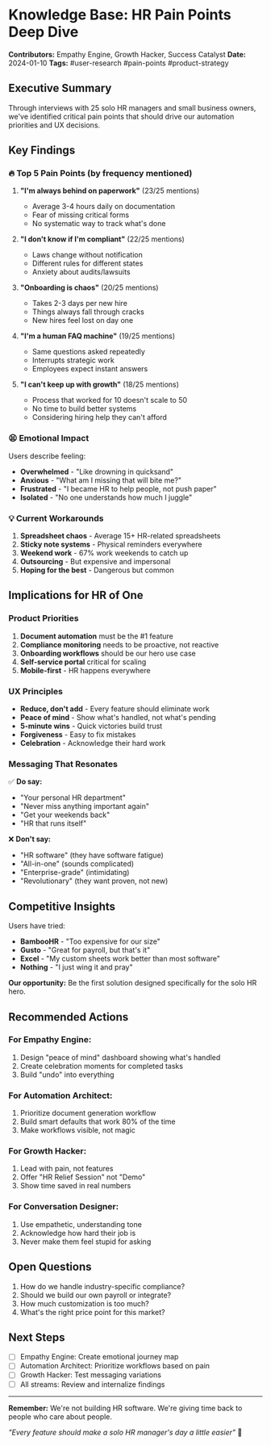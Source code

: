 # Knowledge Base: HR Pain Points Deep Dive

**Contributors:** Empathy Engine, Growth Hacker, Success Catalyst
**Date:** 2024-01-10
**Tags:** #user-research #pain-points #product-strategy

## Executive Summary
Through interviews with 25 solo HR managers and small business owners, we've identified critical pain points that should drive our automation priorities and UX decisions.

## Key Findings

### 🔥 Top 5 Pain Points (by frequency mentioned)

1. **"I'm always behind on paperwork"** (23/25 mentions)
   - Average 3-4 hours daily on documentation
   - Fear of missing critical forms
   - No systematic way to track what's done

2. **"I don't know if I'm compliant"** (22/25 mentions)
   - Laws change without notification
   - Different rules for different states
   - Anxiety about audits/lawsuits

3. **"Onboarding is chaos"** (20/25 mentions)
   - Takes 2-3 days per new hire
   - Things always fall through cracks
   - New hires feel lost on day one

4. **"I'm a human FAQ machine"** (19/25 mentions)
   - Same questions asked repeatedly
   - Interrupts strategic work
   - Employees expect instant answers

5. **"I can't keep up with growth"** (18/25 mentions)
   - Process that worked for 10 doesn't scale to 50
   - No time to build better systems
   - Considering hiring help they can't afford

### 😫 Emotional Impact

Users describe feeling:
- **Overwhelmed** - "Like drowning in quicksand"
- **Anxious** - "What am I missing that will bite me?"
- **Frustrated** - "I became HR to help people, not push paper"
- **Isolated** - "No one understands how much I juggle"

### 💡 Current Workarounds

1. **Spreadsheet chaos** - Average 15+ HR-related spreadsheets
2. **Sticky note systems** - Physical reminders everywhere
3. **Weekend work** - 67% work weekends to catch up
4. **Outsourcing** - But expensive and impersonal
5. **Hoping for the best** - Dangerous but common

## Implications for HR of One

### Product Priorities
1. **Document automation** must be the #1 feature
2. **Compliance monitoring** needs to be proactive, not reactive
3. **Onboarding workflows** should be our hero use case
4. **Self-service portal** critical for scaling
5. **Mobile-first** - HR happens everywhere

### UX Principles
- **Reduce, don't add** - Every feature should eliminate work
- **Peace of mind** - Show what's handled, not what's pending
- **5-minute wins** - Quick victories build trust
- **Forgiveness** - Easy to fix mistakes
- **Celebration** - Acknowledge their hard work

### Messaging That Resonates
✅ **Do say:**
- "Your personal HR department"
- "Never miss anything important again"
- "Get your weekends back"
- "HR that runs itself"

❌ **Don't say:**
- "HR software" (they have software fatigue)
- "All-in-one" (sounds complicated)
- "Enterprise-grade" (intimidating)
- "Revolutionary" (they want proven, not new)

## Competitive Insights

Users have tried:
- **BambooHR** - "Too expensive for our size"
- **Gusto** - "Great for payroll, but that's it"
- **Excel** - "My custom sheets work better than most software"
- **Nothing** - "I just wing it and pray"

**Our opportunity:** Be the first solution designed specifically for the solo HR hero.

## Recommended Actions

### For Empathy Engine:
1. Design "peace of mind" dashboard showing what's handled
2. Create celebration moments for completed tasks
3. Build "undo" into everything

### For Automation Architect:
1. Prioritize document generation workflow
2. Build smart defaults that work 80% of the time
3. Make workflows visible, not magic

### For Growth Hacker:
1. Lead with pain, not features
2. Offer "HR Relief Session" not "Demo"
3. Show time saved in real numbers

### For Conversation Designer:
1. Use empathetic, understanding tone
2. Acknowledge how hard their job is
3. Never make them feel stupid for asking

## Open Questions
1. How do we handle industry-specific compliance?
2. Should we build our own payroll or integrate?
3. How much customization is too much?
4. What's the right price point for this market?

## Next Steps
- [ ] Empathy Engine: Create emotional journey map
- [ ] Automation Architect: Prioritize workflows based on pain
- [ ] Growth Hacker: Test messaging variations
- [ ] All streams: Review and internalize findings

---

**Remember:** We're not building HR software. We're giving time back to people who care about people.

*"Every feature should make a solo HR manager's day a little easier"* 💙 